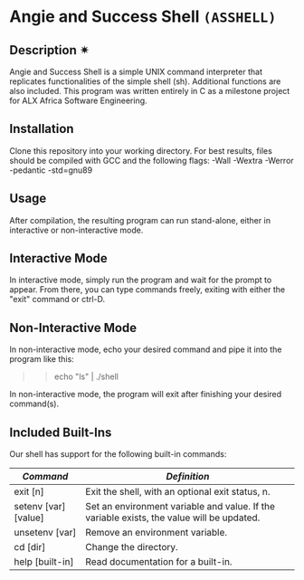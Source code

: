 # Angie and Success Shell `(ASSHELL)`

## Description ✴

Angie and Success Shell is a simple UNIX command interpreter that replicates functionalities of the simple shell (sh). Additional functions are also included. This program was written entirely in C as a milestone project for ALX Africa Software Engineering.


## Installation

Clone this repository into your working directory. For best results, files should be compiled with GCC and the following flags: -Wall -Wextra -Werror -pedantic -std=gnu89


## Usage

After compilation, the resulting program can run stand-alone, either in interactive or non-interactive mode.


## Interactive Mode

In interactive mode, simply run the program and wait for the prompt to appear. From there, you can type commands freely, exiting with either the "exit" command or ctrl-D.


## Non-Interactive Mode

In non-interactive mode, echo your desired command and pipe it into the program like this:

>> echo "ls" | ./shell

In non-interactive mode, the program will exit after finishing your desired command(s).


## Included Built-Ins

Our shell has support for the following built-in commands:

_Command_ | _Definition_
----------|-------------
exit [n] | Exit the shell, with an optional exit status, n.
setenv [var][value] | Set an environment variable and value. If the variable exists, the value will be updated.
unsetenv [var] | Remove an environment variable.
cd [dir] | Change the directory.
help [built-in]	| Read documentation for a built-in.
